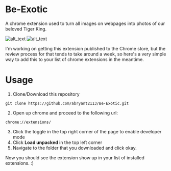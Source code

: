 # Be-Exotic
A chrome extension used to turn all images on webpages into photos of our beloved Tiger King.

![alt_text](https://user-images.githubusercontent.com/13561150/79630816-3b2a9280-811a-11ea-91df-595a99365188.png)
![alt_text](https://user-images.githubusercontent.com/13561150/79630893-be4be880-811a-11ea-8313-379c41ee299b.png)

I'm working on getting this extension published to the Chrome store, but the review process for that tends to take around a week, so here's a very simple way to add this to your list of chrome extensions in the meantime.

# Usage
1. Clone/Download this repository
```
git clone https://github.com/abryant2113/Be-Exotic.git
```
2. Open up chrome and proceed to the following url:
```
chrome://extensions/
```
3. Click the toggle in the top right corner of the page to enable developer mode
4. Click **Load unpacked** in the top left corner
5. Navigate to the folder that you downloaded and click okay.

Now you should see the extension show up in your list of installed extensions. :)
